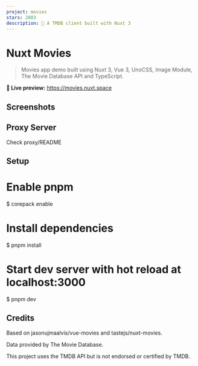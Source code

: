 ```yaml
---
project: movies
stars: 2003
description: 🍿 A TMDB client built with Nuxt 3
---
```


  

Nuxt Movies
===========

  

> Movies app demo built using Nuxt 3, Vue 3, UnoCSS, Image Module, The Movie Database API and TypeScript.

**🍿 Live preview:** https://movies.nuxt.space

Screenshots
-----------

Proxy Server
------------

Check proxy/README

Setup
-----

# Enable pnpm
$ corepack enable

# Install dependencies
$ pnpm install

# Start dev server with hot reload at localhost:3000
$ pnpm dev

Credits
-------

Based on jasonujmaalvis/vue-movies and tastejs/nuxt-movies.

Data provided by The Movie Database.

This project uses the TMDB API but is not endorsed or certified by TMDB.
